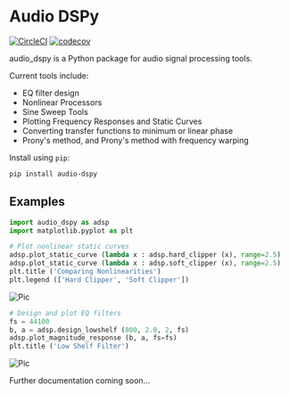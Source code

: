 # Audio DSPy

[![CircleCI](https://circleci.com/gh/jatinchowdhury18/audio_dspy.svg?style=svg)](https://circleci.com/gh/jatinchowdhury18/audio_dspy)
[![codecov](https://codecov.io/gh/jatinchowdhury18/audio_dspy/branch/master/graph/badge.svg)](https://codecov.io/gh/jatinchowdhury18/audio_dspy)

audio_dspy is a Python package for audio signal processing tools.

Current tools include:
- EQ filter design
- Nonlinear Processors
- Sine Sweep Tools
- Plotting Frequency Responses and Static Curves
- Converting transfer functions to minimum or linear phase
- Prony's method, and Prony's method with frequency warping

Install using `pip`:
```bash
pip install audio-dspy
```

## Examples

```python
import audio_dspy as adsp
import matplotlib.pyplot as plt

# Plot nonlinear static curves
adsp.plot_static_curve (lambda x : adsp.hard_clipper (x), range=2.5)
adsp.plot_static_curve (lambda x : adsp.soft_clipper (x), range=2.5)
plt.title ('Comparing Nonlinearities')
plt.legend (['Hard Clipper', 'Soft Clipper'])
```

![Pic](docs/examples/nonlins.png)

```python
# Design and plot EQ filters
fs = 44100
b, a = adsp.design_lowshelf (800, 2.0, 2, fs)
adsp.plot_magnitude_response (b, a, fs=fs)
plt.title ('Low Shelf Filter')
```
![Pic](docs/examples/lowshelf.png)

Further documentation coming soon...
